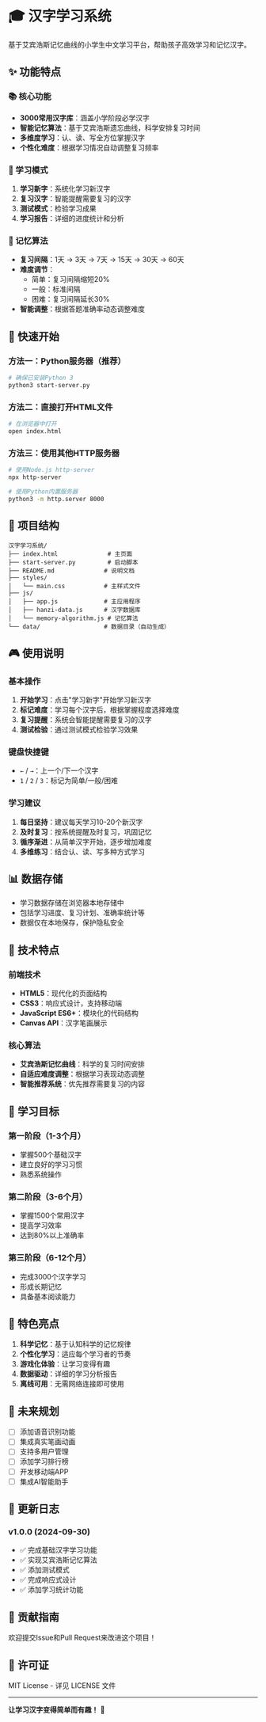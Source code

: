 # 🎓 汉字学习系统

基于艾宾浩斯记忆曲线的小学生中文学习平台，帮助孩子高效学习和记忆汉字。

## ✨ 功能特点

### 📚 核心功能
- **3000常用汉字库**：涵盖小学阶段必学汉字
- **智能记忆算法**：基于艾宾浩斯遗忘曲线，科学安排复习时间
- **多维度学习**：认、读、写全方位掌握汉字
- **个性化难度**：根据学习情况自动调整复习频率

### 🎯 学习模式
1. **学习新字**：系统化学习新汉字
2. **复习汉字**：智能提醒需要复习的汉字
3. **测试模式**：检验学习成果
4. **学习报告**：详细的进度统计和分析

### 🧠 记忆算法
- **复习间隔**：1天 → 3天 → 7天 → 15天 → 30天 → 60天
- **难度调节**：
  - 简单：复习间隔缩短20%
  - 一般：标准间隔
  - 困难：复习间隔延长30%
- **智能调整**：根据答题准确率动态调整难度

## 🚀 快速开始

### 方法一：Python服务器（推荐）
```bash
# 确保已安装Python 3
python3 start-server.py
```

### 方法二：直接打开HTML文件
```bash
# 在浏览器中打开
open index.html
```

### 方法三：使用其他HTTP服务器
```bash
# 使用Node.js http-server
npx http-server

# 使用Python内置服务器
python3 -m http.server 8000
```

## 📁 项目结构

```
汉字学习系统/
├── index.html              # 主页面
├── start-server.py         # 启动脚本
├── README.md              # 说明文档
├── styles/
│   └── main.css           # 主样式文件
├── js/
│   ├── app.js             # 主应用程序
│   ├── hanzi-data.js      # 汉字数据库
│   └── memory-algorithm.js # 记忆算法
└── data/                  # 数据目录（自动生成）
```

## 🎮 使用说明

### 基本操作
1. **开始学习**：点击"学习新字"开始学习新汉字
2. **标记难度**：学习每个汉字后，根据掌握程度选择难度
3. **复习提醒**：系统会智能提醒需要复习的汉字
4. **测试检验**：通过测试模式检验学习效果

### 键盘快捷键
- `←` / `→`：上一个/下一个汉字
- `1` / `2` / `3`：标记为简单/一般/困难

### 学习建议
1. **每日坚持**：建议每天学习10-20个新汉字
2. **及时复习**：按系统提醒及时复习，巩固记忆
3. **循序渐进**：从简单汉字开始，逐步增加难度
4. **多维练习**：结合认、读、写多种方式学习

## 📊 数据存储

- 学习数据存储在浏览器本地存储中
- 包括学习进度、复习计划、准确率统计等
- 数据仅在本地保存，保护隐私安全

## 🔧 技术特点

### 前端技术
- **HTML5**：现代化的页面结构
- **CSS3**：响应式设计，支持移动端
- **JavaScript ES6+**：模块化的代码结构
- **Canvas API**：汉字笔画展示

### 核心算法
- **艾宾浩斯记忆曲线**：科学的复习时间安排
- **自适应难度调整**：根据学习表现动态调整
- **智能推荐系统**：优先推荐需要复习的内容

## 🎯 学习目标

### 第一阶段（1-3个月）
- 掌握500个基础汉字
- 建立良好的学习习惯
- 熟悉系统操作

### 第二阶段（3-6个月）
- 掌握1500个常用汉字
- 提高学习效率
- 达到80%以上准确率

### 第三阶段（6-12个月）
- 完成3000个汉字学习
- 形成长期记忆
- 具备基本阅读能力

## 🌟 特色亮点

1. **科学记忆**：基于认知科学的记忆规律
2. **个性化学习**：适应每个学习者的节奏
3. **游戏化体验**：让学习变得有趣
4. **数据驱动**：详细的学习分析报告
5. **离线可用**：无需网络连接即可使用

## 🔮 未来规划

- [ ] 添加语音识别功能
- [ ] 集成真实笔画动画
- [ ] 支持多用户管理
- [ ] 添加学习排行榜
- [ ] 开发移动端APP
- [ ] 集成AI智能助手

## 📝 更新日志

### v1.0.0 (2024-09-30)
- ✅ 完成基础汉字学习功能
- ✅ 实现艾宾浩斯记忆算法
- ✅ 添加测试模式
- ✅ 完成响应式设计
- ✅ 添加学习统计功能

## 🤝 贡献指南

欢迎提交Issue和Pull Request来改进这个项目！

## 📄 许可证

MIT License - 详见 LICENSE 文件

---

**让学习汉字变得简单而有趣！** 🎉